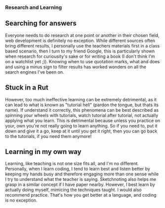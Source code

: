 ### Research and Learning

## Searching for answers
Everyone needs to do research at one point or another in their chosen field, web development is definitely no exception. While different sources often bring different results, I personally use the teachers materials first in a class based scenario, then I turn to my friend Google, this is particularly shown when research for curiousity's sake or for writing a book (I don't think I'm on a watchlist yet ;)). Knowing when to use quotation marks, what and does and using a minus sign to filter results has worked wonders on all the search engines I've been on. 

## Stuck in a Rut
However, too much ineffective learning can be extremely detrimental, as it can lead to what is known as "tutorial hell" (pardon the tongue, but thats its name). If understand it correctly, this phenomena can be best described as spinning your wheels with tutorials, watch tutorial after tutorial, not actually applying what you learn. This is detrimental because unless you practice on your, own you're not really going to learn anything. So if you need to, put it down and give it a go, keep at it until you get it right, then you can go back to the tutorials, if you need them anymore!

## Learning in my own way
Learning, like teaching is not one size fits all, and I'm no different. Personally, when I learn coding, I tend to learn best and listen better by keeping my hands busy and therefore engaging more than one sense while I try to understand what the teacher is saying. Sketchnoting also helps me grasp in a similar concept if I have paper nearby. However, I best learn by actually doing myself, mimicing the techniques taught. I would also recommend practice. That's how you get better at a language, and coding is no exception.
